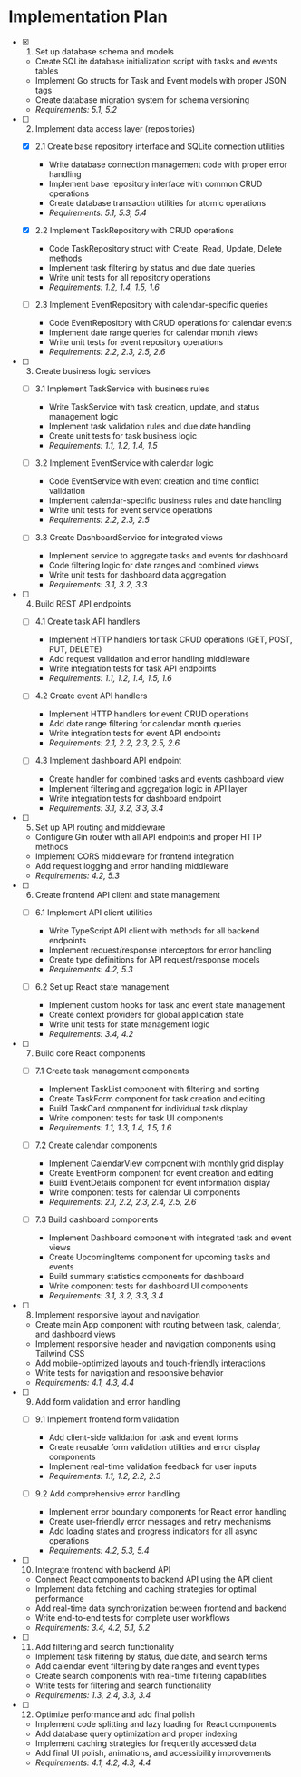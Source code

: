 # Implementation Plan

- [x] 1. Set up database schema and models
  - Create SQLite database initialization script with tasks and events tables
  - Implement Go structs for Task and Event models with proper JSON tags
  - Create database migration system for schema versioning
  - _Requirements: 5.1, 5.2_

- [ ] 2. Implement data access layer (repositories)
  - [x] 2.1 Create base repository interface and SQLite connection utilities
    - Write database connection management code with proper error handling
    - Implement base repository interface with common CRUD operations
    - Create database transaction utilities for atomic operations
    - _Requirements: 5.1, 5.3, 5.4_

  - [x] 2.2 Implement TaskRepository with CRUD operations
    - Code TaskRepository struct with Create, Read, Update, Delete methods
    - Implement task filtering by status and due date queries
    - Write unit tests for all repository operations
    - _Requirements: 1.2, 1.4, 1.5, 1.6_

  - [ ] 2.3 Implement EventRepository with calendar-specific queries
    - Code EventRepository with CRUD operations for calendar events
    - Implement date range queries for calendar month views
    - Write unit tests for event repository operations
    - _Requirements: 2.2, 2.3, 2.5, 2.6_

- [ ] 3. Create business logic services
  - [ ] 3.1 Implement TaskService with business rules
    - Write TaskService with task creation, update, and status management logic
    - Implement task validation rules and due date handling
    - Create unit tests for task business logic
    - _Requirements: 1.1, 1.2, 1.4, 1.5_

  - [ ] 3.2 Implement EventService with calendar logic
    - Code EventService with event creation and time conflict validation
    - Implement calendar-specific business rules and date handling
    - Write unit tests for event service operations
    - _Requirements: 2.2, 2.3, 2.5_

  - [ ] 3.3 Create DashboardService for integrated views
    - Implement service to aggregate tasks and events for dashboard
    - Code filtering logic for date ranges and combined views
    - Write unit tests for dashboard data aggregation
    - _Requirements: 3.1, 3.2, 3.3_

- [ ] 4. Build REST API endpoints
  - [ ] 4.1 Create task API handlers
    - Implement HTTP handlers for task CRUD operations (GET, POST, PUT, DELETE)
    - Add request validation and error handling middleware
    - Write integration tests for task API endpoints
    - _Requirements: 1.1, 1.2, 1.4, 1.5, 1.6_

  - [ ] 4.2 Create event API handlers
    - Implement HTTP handlers for event CRUD operations
    - Add date range filtering for calendar month queries
    - Write integration tests for event API endpoints
    - _Requirements: 2.1, 2.2, 2.3, 2.5, 2.6_

  - [ ] 4.3 Implement dashboard API endpoint
    - Create handler for combined tasks and events dashboard view
    - Implement filtering and aggregation logic in API layer
    - Write integration tests for dashboard endpoint
    - _Requirements: 3.1, 3.2, 3.3, 3.4_

- [ ] 5. Set up API routing and middleware
  - Configure Gin router with all API endpoints and proper HTTP methods
  - Implement CORS middleware for frontend integration
  - Add request logging and error handling middleware
  - _Requirements: 4.2, 5.3_

- [ ] 6. Create frontend API client and state management
  - [ ] 6.1 Implement API client utilities
    - Write TypeScript API client with methods for all backend endpoints
    - Implement request/response interceptors for error handling
    - Create type definitions for API request/response models
    - _Requirements: 4.2, 5.3_

  - [ ] 6.2 Set up React state management
    - Implement custom hooks for task and event state management
    - Create context providers for global application state
    - Write unit tests for state management logic
    - _Requirements: 3.4, 4.2_

- [ ] 7. Build core React components
  - [ ] 7.1 Create task management components
    - Implement TaskList component with filtering and sorting
    - Create TaskForm component for task creation and editing
    - Build TaskCard component for individual task display
    - Write component tests for task UI components
    - _Requirements: 1.1, 1.3, 1.4, 1.5, 1.6_

  - [ ] 7.2 Create calendar components
    - Implement CalendarView component with monthly grid display
    - Create EventForm component for event creation and editing
    - Build EventDetails component for event information display
    - Write component tests for calendar UI components
    - _Requirements: 2.1, 2.2, 2.3, 2.4, 2.5, 2.6_

  - [ ] 7.3 Build dashboard components
    - Implement Dashboard component with integrated task and event views
    - Create UpcomingItems component for upcoming tasks and events
    - Build summary statistics components for dashboard
    - Write component tests for dashboard UI components
    - _Requirements: 3.1, 3.2, 3.3, 3.4_

- [ ] 8. Implement responsive layout and navigation
  - Create main App component with routing between task, calendar, and dashboard views
  - Implement responsive header and navigation components using Tailwind CSS
  - Add mobile-optimized layouts and touch-friendly interactions
  - Write tests for navigation and responsive behavior
  - _Requirements: 4.1, 4.3, 4.4_

- [ ] 9. Add form validation and error handling
  - [ ] 9.1 Implement frontend form validation
    - Add client-side validation for task and event forms
    - Create reusable form validation utilities and error display components
    - Implement real-time validation feedback for user inputs
    - _Requirements: 1.1, 1.2, 2.2, 2.3_

  - [ ] 9.2 Add comprehensive error handling
    - Implement error boundary components for React error handling
    - Create user-friendly error messages and retry mechanisms
    - Add loading states and progress indicators for all async operations
    - _Requirements: 4.2, 5.3, 5.4_

- [ ] 10. Integrate frontend with backend API
  - Connect React components to backend API using the API client
  - Implement data fetching and caching strategies for optimal performance
  - Add real-time data synchronization between frontend and backend
  - Write end-to-end tests for complete user workflows
  - _Requirements: 3.4, 4.2, 5.1, 5.2_

- [ ] 11. Add filtering and search functionality
  - Implement task filtering by status, due date, and search terms
  - Add calendar event filtering by date ranges and event types
  - Create search components with real-time filtering capabilities
  - Write tests for filtering and search functionality
  - _Requirements: 1.3, 2.4, 3.3, 3.4_

- [ ] 12. Optimize performance and add final polish
  - Implement code splitting and lazy loading for React components
  - Add database query optimization and proper indexing
  - Implement caching strategies for frequently accessed data
  - Add final UI polish, animations, and accessibility improvements
  - _Requirements: 4.1, 4.2, 4.3, 4.4_